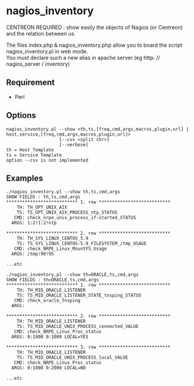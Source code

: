 # nagios_inventory
CENTREON REQUIRED : show easily the objects of Nagios (or Centreon) and the relation between us.

The files index.php & nagios_inventory.php allow you to board the script nagios_inventory.pl in web mode. <br>
You must declare such a new alias in apache server (eg http: // nagios_server / inventory)

## Requirement

  - Perl

## Options

```erb
nagios_inventory.pl --show <th,ts,[freq,cmd,args,macros,plugin,url] | host,service,[freq,cmd,args,macros,plugin,url]>
                    [--csv <split chr>]
                    [--verbose]
th = Host Template
ts = Service Template
option --csv is not implemented
```

## Examples 

```erb
./nagios_inventory.pl --show th,ts,cmd,args
SHOW FIELDS : th,ts,cmd,args
*************************** 1. row ***************************
    TH: TH_OPT_UNIX_AIX
    TS: TS_OPT_UNIX_AIX_PROCESS_ntp_STATUS
   CMD: check_nrpe_unix_process_if-started_STATUS
  ARGS: 1:2!1:2!ntp

*************************** 2. row ***************************
    TH: TH_SYS_LINUX_CENTOS_5.9
    TS: TS_SYS_LINUX_CENTOS-5.9_FILESYSTEM_/tmp_USAGE
   CMD: check_NRPE_Linux_MountFS_Usage
  ARGS: /tmp!90!95
  
...etc
```

```erb
./nagios_inventory.pl --show th=ORACLE,ts,cmd,args
SHOW FIELDS : th=ORACLE,ts,cmd,args
*************************** 1. row ***************************
    TH: TH_MID_ORACLE_LISTENER
    TS: TS_MID_ORACLE_LISTENER_STATE_tnsping_STATUS
   CMD: check_oracle_tnsping
  ARGS:

*************************** 2. row ***************************
    TH: TH_MID_ORACLE_LISTENER
    TS: TS_MID_ORACLE_UNIX_PROCESS_connected_VALUE
   CMD: check_NRPE_Linux_Proc_status
  ARGS: 0:1000 0:1000 LOCAL=YES

*************************** 3. row ***************************
    TH: TH_MID_ORACLE_LISTENER
    TS: TS_MID_ORACLE_UNIX_PROCESS_local_VALUE
   CMD: check_NRPE_Linux_Proc_status
  ARGS: 0:1000 0:2000 LOCAL=NO

...etc
```

